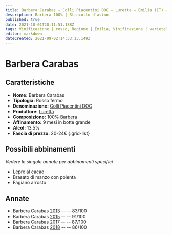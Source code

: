 ```yaml
---
title: Barbera Carabas – Colli Piacentini DOC – Luretta – Emilia (IT) – 20-24€ – 2★-5★
description: Barbera 100% | Stracotto d'asino
published: true
date: 2021-10-01T20:11:51.188Z
tags: Vinificazione | rosso, Regione | Emilia, Vinificazione | varietale, Vinificazione | fermo, Valutazioni | 5 stelle, Vitigni | Barbera, Prezzi | 20-24€, Alimento | asino, Cottura | stracotto
editor: markdown
dateCreated: 2021-09-02T14:33:13.149Z
---
```


# Barbera Carabas

## Caratteristiche
- **Nome:** Barbera Carabas
- **Tipologia:** Rosso fermo
- **Denominazione:** [Colli Piacentini DOC](/denominazioni/Italia/Emilia/DOC/Colli-Piacentini)
- **Produttore:** [Luretta](/produttori/Italia/Emilia/Luretta) 
- **Composizione:** 100% [Barbera](/vitigni/Italia/bacca-nera/barbera)
- **Affinamento:** 9 mesi in botte grande
- **Alcol:** 13.5%
- **Fascia di prezzo:** 20-24€
{.grid-list}

## Possibili abbinamenti
*Vedere le singole annate per abbinamenti specifici*

- Lepre al cacao
- Brasato di manzo con polenta
- Fagiano arrosto

## Annate
- Barbera Carabas [2013](/vini/Italia/Emilia/Luretta/Barbera-Carabas/2013) -- <span class="star-2"></span> -- 83/100
- Barbera Carabas [2015](/vini/Italia/Emilia/Luretta/Barbera-Carabas/2015) -- <span class="star-5"></span> -- 91/100
- Barbera Carabas [2017](/vini/Italia/Emilia/Luretta/Barbera-Carabas/2017) -- <span class="star-3"></span> -- 87/100
- Barbera Carabas [2018](/vini/Italia/Emilia/Luretta/Barbera-Carabas/2018) -- <span class="star-3"></span> -- 86/100



